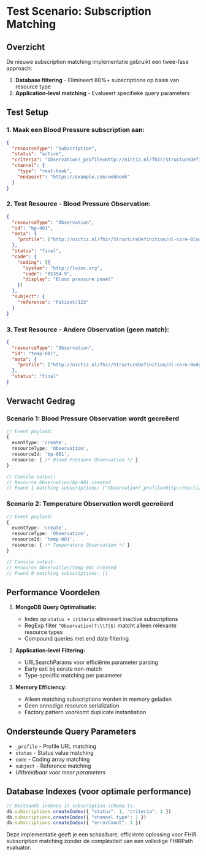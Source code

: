 # Test Scenario: Subscription Matching

## Overzicht
De nieuwe subscription matching implementatie gebruikt een twee-fase approach:

1. **Database filtering** - Elimineert 80%+ subscriptions op basis van resource type
2. **Application-level matching** - Evalueert specifieke query parameters

## Test Setup

### 1. Maak een Blood Pressure subscription aan:
```json
{
  "resourceType": "Subscription",
  "status": "active",
  "criteria": "Observation?_profile=http://nictiz.nl/fhir/StructureDefinition/nl-core-BloodPressure",
  "channel": {
    "type": "rest-hook",
    "endpoint": "https://example.com/webhook"
  }
}
```

### 2. Test Resource - Blood Pressure Observation:
```json
{
  "resourceType": "Observation",
  "id": "bp-001",
  "meta": {
    "profile": ["http://nictiz.nl/fhir/StructureDefinition/nl-core-BloodPressure"]
  },
  "status": "final",
  "code": {
    "coding": [{
      "system": "http://loinc.org",
      "code": "85354-9",
      "display": "Blood pressure panel"
    }]
  },
  "subject": {
    "reference": "Patient/123"
  }
}
```

### 3. Test Resource - Andere Observation (geen match):
```json
{
  "resourceType": "Observation", 
  "id": "temp-001",
  "meta": {
    "profile": ["http://nictiz.nl/fhir/StructureDefinition/nl-core-BodyTemperature"]
  },
  "status": "final"
}
```

## Verwacht Gedrag

### Scenario 1: Blood Pressure Observation wordt gecreëerd
```typescript
// Event payload:
{
  eventType: 'create',
  resourceType: 'Observation',
  resourceId: 'bp-001',
  resource: { /* Blood Pressure Observation */ }
}

// Console output:
// Resource Observation/bp-001 created
// Found 1 matching subscriptions: ["Observation?_profile=http://nictiz.nl/fhir/StructureDefinition/nl-core-BloodPressure"]
```

### Scenario 2: Temperature Observation wordt gecreëerd
```typescript
// Event payload:
{
  eventType: 'create',
  resourceType: 'Observation',
  resourceId: 'temp-001',
  resource: { /* Temperature Observation */ }
}

// Console output:
// Resource Observation/temp-001 created
// Found 0 matching subscriptions: []
```

## Performance Voordelen

1. **MongoDB Query Optimalisatie:**
   - Index op `status + criteria` elimineert inactive subscriptions
   - RegExp filter `^Observation(?:\\?|$)` matcht alleen relevante resource types
   - Compound queries met end date filtering

2. **Application-level Filtering:**
   - URLSearchParams voor efficiënte parameter parsing
   - Early exit bij eerste non-match
   - Type-specific matching per parameter

3. **Memory Efficiency:**
   - Alleen matching subscriptions worden in memory geladen
   - Geen onnodige resource serialization
   - Factory pattern voorkomt duplicate instantiation

## Ondersteunde Query Parameters

- `_profile` - Profile URL matching
- `status` - Status value matching  
- `code` - Coding array matching
- `subject` - Reference matching
- *Uitbreidbaar voor meer parameters*

## Database Indexes (voor optimale performance)

```javascript
// Bestaande indexes in subscription-schema.ts:
db.subscriptions.createIndex({ "status": 1, "criteria": 1 })
db.subscriptions.createIndex({ "channel.type": 1 })
db.subscriptions.createIndex({ "errorCount": 1 })
```

Deze implementatie geeft je een schaalbare, efficiënte oplossing voor FHIR subscription matching zonder de complexiteit van een volledige FHIRPath evaluator.